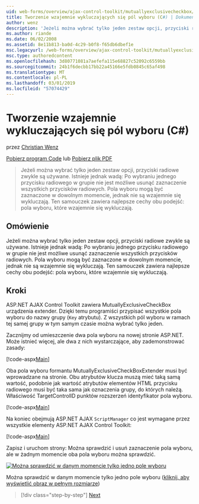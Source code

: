 ```yaml
---
uid: web-forms/overview/ajax-control-toolkit/mutuallyexclusivecheckbox/creating-mutually-exclusive-checkboxes-cs
title: Tworzenie wzajemnie wykluczających się pól wyboru (C#) | Dokumentacja firmy Microsoft
author: wenz
description: 'Jeżeli można wybrać tylko jeden zestaw opcji, przyciski radiowe zwykle są używane. Istnieje jednak wadą: Po jednej w grupie zaznaczona jest opcja...'
ms.author: riande
ms.date: 06/02/2008
ms.assetid: 8e11b813-ba0d-4c29-b0f8-f65db6dbef1e
msc.legacyurl: /web-forms/overview/ajax-control-toolkit/mutuallyexclusivecheckbox/creating-mutually-exclusive-checkboxes-cs
msc.type: authoredcontent
ms.openlocfilehash: 3d80771081a7aefefa115e68827c52092c6559bb
ms.sourcegitcommit: 24b1f6decbb17bb22a45166e5fdb0845c65af498
ms.translationtype: MT
ms.contentlocale: pl-PL
ms.lasthandoff: 03/01/2019
ms.locfileid: "57074429"
---
```

<a name="creating-mutually-exclusive-checkboxes-c"></a>Tworzenie wzajemnie wykluczających się pól wyboru (C#)
====================
przez [Christian Wenz](https://github.com/wenz)

[Pobierz program Code](http://download.microsoft.com/download/9/3/f/93f8daea-bebd-4821-833b-95205389c7d0/MutuallyExclusiveCheckBox0.cs.zip) lub [Pobierz plik PDF](http://download.microsoft.com/download/b/6/a/b6ae89ee-df69-4c87-9bfb-ad1eb2b23373/mutuallyexclusivecheckbox0CS.pdf)

> Jeżeli można wybrać tylko jeden zestaw opcji, przyciski radiowe zwykle są używane. Istnieje jednak wadą: Po wybraniu jednego przycisku radiowego w grupie nie jest możliwe usunąć zaznaczenie wszystkich przycisków radiowych. Pola wyboru mogą być zaznaczone w dowolnym momencie, jednak nie są wzajemnie się wykluczają. Ten samouczek zawiera najlepsze cechy obu podejść: pola wyboru, które wzajemnie się wykluczają.


## <a name="overview"></a>Omówienie

Jeżeli można wybrać tylko jeden zestaw opcji, przyciski radiowe zwykle są używane. Istnieje jednak wadą: Po wybraniu jednego przycisku radiowego w grupie nie jest możliwe usunąć zaznaczenie wszystkich przycisków radiowych. Pola wyboru mogą być zaznaczone w dowolnym momencie, jednak nie są wzajemnie się wykluczają. Ten samouczek zawiera najlepsze cechy obu podejść: pola wyboru, które wzajemnie się wykluczają.

## <a name="steps"></a>Kroki

ASP.NET AJAX Control Toolkit zawiera MutuallyExclusiveCheckBox urządzenia extender. Dzięki temu programiści przypisać wszystkie pola wyboru do nazwy grupy (`Key` atrybutu). Z wszystkich pól wyboru w ramach tej samej grupy w tym samym czasie można wybrać tylko jeden.

Zacznijmy od umieszczenie dwa pola wyboru na nowej stronie ASP.NET. Może istnieć więcej, ale dwa z nich wystarczające, aby zademonstrować zasady:

[!code-aspx[Main](creating-mutually-exclusive-checkboxes-cs/samples/sample1.aspx)]

Oba pola wyboru formantu MutuallyExclusiveCheckBoxExtender musi być wprowadzane na stronie. Obu atrybutów klucza muszą mieć taką samą wartość, podobnie jak wartość atrybutów elementów HTML przycisku radiowego musi być taka sama jak oznaczenia grupy, do których należą. Właściwość TargetControlID punktów rozszerzeń identyfikator pola wyboru.

[!code-aspx[Main](creating-mutually-exclusive-checkboxes-cs/samples/sample2.aspx)]

Na koniec obejmują ASP.NET AJAX `ScriptManager` co jest wymagane przez wszystkie elementy ASP.NET AJAX Control Toolkit:

[!code-aspx[Main](creating-mutually-exclusive-checkboxes-cs/samples/sample3.aspx)]

Zapisz i uruchom strony: Można sprawdzić i usuń zaznaczenie pola wyboru, ale w żadnym momencie oba pola wyboru można sprawdzić.


[![Można sprawdzić w danym momencie tylko jedno pole wyboru](creating-mutually-exclusive-checkboxes-cs/_static/image2.png)](creating-mutually-exclusive-checkboxes-cs/_static/image1.png)

Można sprawdzić w danym momencie tylko jedno pole wyboru ([kliknij, aby wyświetlić obraz w pełnym rozmiarze](creating-mutually-exclusive-checkboxes-cs/_static/image3.png))

> [!div class="step-by-step"]
> [Next](creating-mutually-exclusive-checkboxes-vb.md)
